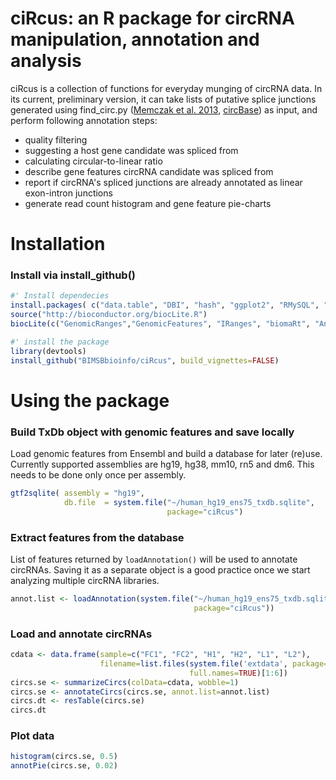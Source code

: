 # ciRcus: an R package for circRNA manipulation, annotation and analysis

ciRcus is a collection of functions for everyday munging of circRNA data.
In its current, preliminary version, it can take lists of putative splice junctions generated using find_circ.py ([Memczak et al. 2013](http://www.nature.com/nature/journal/v495/n7441/full/nature11928.html), [circBase](http://www.circbase.org)) as input, and perform following annotation steps:

* quality filtering
* suggesting a host gene candidate was spliced from
* calculating circular-to-linear ratio
* describe gene features circRNA candidate was spliced from
* report if circRNA's spliced junctions are already annotated as linear exon-intron junctions
* generate read count histogram and gene feature pie-charts

# Installation

### Install via install_github()
```R
#' Install dependecies
install.packages( c("data.table", "DBI", "hash", "ggplot2", "RMySQL", "devtools"))
source("http://bioconductor.org/biocLite.R")
biocLite(c("GenomicRanges","GenomicFeatures", "IRanges", "biomaRt", "AnnotationHub"))

#' install the package
library(devtools)
install_github("BIMSBbioinfo/ciRcus", build_vignettes=FALSE)


```

# Using the package
### Build TxDb object with genomic features and save locally
Load genomic features from Ensembl and build a database for later (re)use. Currently supported assemblies are hg19, hg38, mm10, rn5 and dm6. This needs to be done only once per assembly. 
```R
gtf2sqlite( assembly = "hg19",
            db.file  = system.file("~/human_hg19_ens75_txdb.sqlite",
                                   package="ciRcus")
```
### Extract features from the database
List of features returned by `loadAnnotation()` will be used to annotate circRNAs. Saving it as a separate object is a good practice once we start analyzing multiple circRNA libraries.
```R
annot.list <- loadAnnotation(system.file("~/human_hg19_ens75_txdb.sqlite",
                                         package="ciRcus"))
```
### Load and annotate circRNAs
```R
cdata <- data.frame(sample=c("FC1", "FC2", "H1", "H2", "L1", "L2"),
                    filename=list.files(system.file('extdata', package='ciRcus'),                                                                         pattern='sites.bed',
                                        full.names=TRUE)[1:6])
circs.se <- summarizeCircs(colData=cdata, wobble=1)
circs.se <- annotateCircs(circs.se, annot.list=annot.list)
circs.dt <- resTable(circs.se)
circs.dt
```
### Plot data
```R
histogram(circs.se, 0.5)
annotPie(circs.se, 0.02)
```
